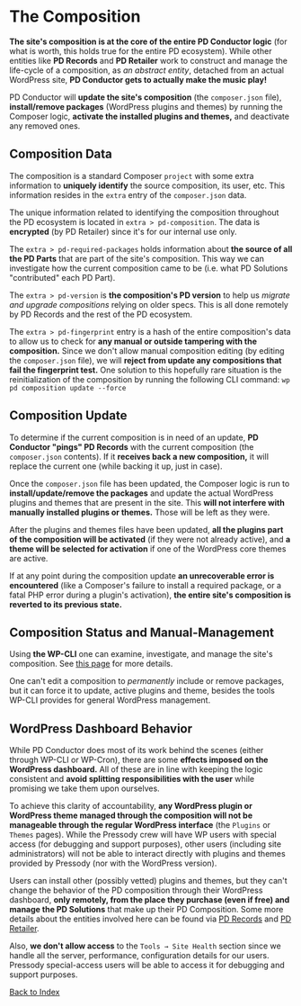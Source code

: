 # The Composition

**The site's composition is at the core of the entire PD Conductor logic** (for what is worth, this holds true for the entire PD ecosystem). While other entities like **PD Records** and **PD Retailer** work to construct and manage the life-cycle of a composition, as _an abstract entity_, detached from an actual WordPress site, **PD Conductor gets to actually make the music play!**

PD Conductor will **update the site's composition** (the `composer.json` file), **install/remove packages** (WordPress plugins and themes) by running the Composer logic, **activate the installed plugins and themes,** and deactivate any removed ones.

## Composition Data

The composition is a standard Composer `project` with some extra information to **uniquely identify** the source composition, its user, etc. This information resides in the `extra` entry of the `composer.json` data.

The unique information related to identifying the composition throughout the PD ecosystem is located in `extra > pd-composition`. The data is **encrypted** (by PD Retailer) since it's for our internal use only.

The `extra > pd-required-packages` holds information about **the source of all the PD Parts** that are part of the site's composition. This way we can investigate how the current composition came to be (i.e. what PD Solutions "contributed" each PD Part).

The `extra > pd-version` is **the composition's PD version** to help us _migrate and upgrade compositions_ relying on older specs. This is all done remotely by PD Records and the rest of the PD ecosystem.

The `extra > pd-fingerprint` entry is a hash of the entire composition's data to allow us to check for **any manual or outside tampering with the composition.** Since we don't allow manual composition editing (by editing the `composer.json` file), we will **reject from update any compositions that fail the fingerprint test.** One solution to this hopefully rare situation is the reinitialization of the composition by running the following CLI command: `wp pd composition update --force`

## Composition Update

To determine if the current composition is in need of an update, **PD Conductor "pings" PD Records** with the current composition (the `composer.json` contents). If it **receives back a new composition,** it will replace the current one (while backing it up, just in case).

Once the `composer.json` file has been updated, the Composer logic is run to **install/update/remove the packages** and update the actual WordPress plugins and themes that are present in the site. This **will not interfere with manually installed plugins or themes.** Those will be left as they were.

After the plugins and themes files have been updated, **all the plugins part of the composition will be activated** (if they were not already active), and **a theme will be selected for activation** if one of the WordPress core themes are active.

If at any point during the composition update **an unrecoverable error is encountered** (like a Composer's failure to install a required package, or a fatal PHP error during a plugin's activation), **the entire site's composition is reverted to its previous state.**

## Composition Status and Manual-Management

Using **the WP-CLI** one can examine, investigate, and manage the site's composition. See [this page](cli.md) for more details.

One can't edit a composition to _permanently_ include or remove packages, but it can force it to update, active plugins and theme, besides the tools WP-CLI provides for general WordPress management.

## WordPress Dashboard Behavior

While PD Conductor does most of its work behind the scenes (either through WP-CLI or WP-Cron), there are some **effects imposed on the WordPress dashboard.** All of these are in line with keeping the logic consistent and **avoid splitting responsibilities with the user** while promising we take them upon ourselves.

To achieve this clarity of accountability, **any WordPress plugin or WordPress theme managed through the composition will not be manageable through the regular WordPress interface** (the `Plugins` or `Themes` pages). While the Pressody crew will have WP users with special access (for debugging and support purposes), other users (including site administrators) will not be able to interact directly with plugins and themes provided by Pressody (nor with the WordPress version). 

Users can install other (possibly vetted) plugins and themes, but they can't change the behavior of the PD composition through their WordPress dashboard, **only remotely, from the place they purchase (even if free) and manage the PD Solutions** that make up their PD Composition. Some more details about the entities involved here can be found via [PD Records](https://github.com/pressody/pressody-records#pd-packages) and [PD Retailer](https://github.com/pressody/pressody-retailer#pd-solutions).

Also, **we don't allow access** to the `Tools → Site Health` section since we handle all the server, performance, configuration details for our users. Pressody special-access users will be able to access it for debugging and support purposes.

[Back to Index](index.md)
